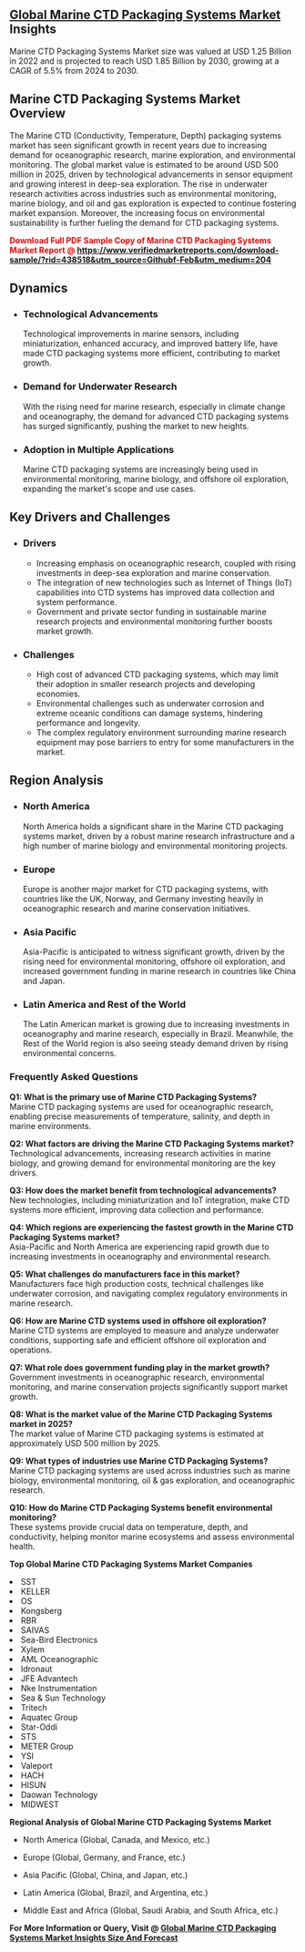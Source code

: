<h2><a href="https://www.verifiedmarketreports.com/download-sample/?rid=438518&amp;utm_source=Githubf&amp;utm_medium=204" target="_blank">Global Marine CTD Packaging Systems Market</a> Insights</h2><p>Marine CTD Packaging Systems Market size was valued at USD 1.25 Billion in 2022 and is projected to reach USD 1.85 Billion by 2030, growing at a CAGR of 5.5% from 2024 to 2030.</p><p><h2>Marine CTD Packaging Systems Market Overview</h2> <p>The Marine CTD (Conductivity, Temperature, Depth) packaging systems market has seen significant growth in recent years due to increasing demand for oceanographic research, marine exploration, and environmental monitoring. The global market value is estimated to be around USD 500 million in 2025, driven by technological advancements in sensor equipment and growing interest in deep-sea exploration. The rise in underwater research activities across industries such as environmental monitoring, marine biology, and oil and gas exploration is expected to continue fostering market expansion. Moreover, the increasing focus on environmental sustainability is further fueling the demand for CTD packaging systems.</p> <p><strong><p><span class=""><span style="color: #ff0000;"><strong>Download Full PDF Sample Copy of Marine CTD Packaging Systems Market Report</strong> @ </span><a href="https://www.verifiedmarketreports.com/download-sample/?rid=438518&amp;utm_source=Githubf-Feb&amp;utm_medium=204" target="_blank">https://www.verifiedmarketreports.com/download-sample/?rid=438518&amp;utm_source=Githubf-Feb&amp;utm_medium=204</a></span></p></strong></p> <h2>Dynamics</h2> <ul> <li><h3>Technological Advancements</h3>Technological improvements in marine sensors, including miniaturization, enhanced accuracy, and improved battery life, have made CTD packaging systems more efficient, contributing to market growth.</li> <li><h3>Demand for Underwater Research</h3>With the rising need for marine research, especially in climate change and oceanography, the demand for advanced CTD packaging systems has surged significantly, pushing the market to new heights.</li> <li><h3>Adoption in Multiple Applications</h3>Marine CTD packaging systems are increasingly being used in environmental monitoring, marine biology, and offshore oil exploration, expanding the market's scope and use cases.</li> </ul> <h2>Key Drivers and Challenges</h2> <ul> <li><h3>Drivers</h3> <ul> <li>Increasing emphasis on oceanographic research, coupled with rising investments in deep-sea exploration and marine conservation.</li> <li>The integration of new technologies such as Internet of Things (IoT) capabilities into CTD systems has improved data collection and system performance.</li> <li>Government and private sector funding in sustainable marine research projects and environmental monitoring further boosts market growth.</li> </ul> </li> <li><h3>Challenges</h3> <ul> <li>High cost of advanced CTD packaging systems, which may limit their adoption in smaller research projects and developing economies.</li> <li>Environmental challenges such as underwater corrosion and extreme oceanic conditions can damage systems, hindering performance and longevity.</li> <li>The complex regulatory environment surrounding marine research equipment may pose barriers to entry for some manufacturers in the market.</li> </ul> </li> </ul> <h2>Region Analysis</h2> <ul> <li><h3>North America</h3>North America holds a significant share in the Marine CTD packaging systems market, driven by a robust marine research infrastructure and a high number of marine biology and environmental monitoring projects.</li> <li><h3>Europe</h3>Europe is another major market for CTD packaging systems, with countries like the UK, Norway, and Germany investing heavily in oceanographic research and marine conservation initiatives.</li> <li><h3>Asia Pacific</h3>Asia-Pacific is anticipated to witness significant growth, driven by the rising need for environmental monitoring, offshore oil exploration, and increased government funding in marine research in countries like China and Japan.</li> <li><h3>Latin America and Rest of the World</h3>The Latin American market is growing due to increasing investments in oceanography and marine research, especially in Brazil. Meanwhile, the Rest of the World region is also seeing steady demand driven by rising environmental concerns.</li> </ul> <h3>Frequently Asked Questions</h3> <p><strong>Q1: What is the primary use of Marine CTD Packaging Systems?</strong><br>Marine CTD packaging systems are used for oceanographic research, enabling precise measurements of temperature, salinity, and depth in marine environments.</p> <p><strong>Q2: What factors are driving the Marine CTD Packaging Systems market?</strong><br>Technological advancements, increasing research activities in marine biology, and growing demand for environmental monitoring are the key drivers.</p> <p><strong>Q3: How does the market benefit from technological advancements?</strong><br>New technologies, including miniaturization and IoT integration, make CTD systems more efficient, improving data collection and performance.</p> <p><strong>Q4: Which regions are experiencing the fastest growth in the Marine CTD Packaging Systems market?</strong><br>Asia-Pacific and North America are experiencing rapid growth due to increasing investments in oceanography and environmental research.</p> <p><strong>Q5: What challenges do manufacturers face in this market?</strong><br>Manufacturers face high production costs, technical challenges like underwater corrosion, and navigating complex regulatory environments in marine research.</p> <p><strong>Q6: How are Marine CTD systems used in offshore oil exploration?</strong><br>Marine CTD systems are employed to measure and analyze underwater conditions, supporting safe and efficient offshore oil exploration and operations.</p> <p><strong>Q7: What role does government funding play in the market growth?</strong><br>Government investments in oceanographic research, environmental monitoring, and marine conservation projects significantly support market growth.</p> <p><strong>Q8: What is the market value of the Marine CTD Packaging Systems market in 2025?</strong><br>The market value of Marine CTD packaging systems is estimated at approximately USD 500 million by 2025.</p> <p><strong>Q9: What types of industries use Marine CTD Packaging Systems?</strong><br>Marine CTD packaging systems are used across industries such as marine biology, environmental monitoring, oil & gas exploration, and oceanographic research.</p> <p><strong>Q10: How do Marine CTD Packaging Systems benefit environmental monitoring?</strong><br>These systems provide crucial data on temperature, depth, and conductivity, helping monitor marine ecosystems and assess environmental health.</p> </p><p><strong>Top Global Marine CTD Packaging Systems Market Companies</strong></p><div data-test-id=""><p><li>SST</li><li> KELLER</li><li> OS</li><li> Kongsberg</li><li> RBR</li><li> SAIVAS</li><li> Sea-Bird Electronics</li><li> Xylem</li><li> AML Oceanographic</li><li> Idronaut</li><li> JFE Advantech</li><li> Nke Instrumentation</li><li> Sea & Sun Technology</li><li> Tritech</li><li> Aquatec Group</li><li> Star-Oddi</li><li> STS</li><li> METER Group</li><li> YSI</li><li> Valeport</li><li> HACH</li><li> HISUN</li><li> Daowan Technology</li><li> MIDWEST</li></p><div><strong>Regional Analysis of&nbsp;Global Marine CTD Packaging Systems Market</strong></div><ul><li dir="ltr"><p dir="ltr">North America&nbsp;(Global, Canada, and Mexico, etc.)</p></li><li dir="ltr"><p dir="ltr">Europe (Global, Germany, and France, etc.)</p></li><li dir="ltr"><p dir="ltr">Asia Pacific&nbsp;(Global, China, and Japan, etc.)</p></li><li dir="ltr"><p dir="ltr">Latin America&nbsp;(Global, Brazil, and Argentina, etc.)</p></li><li dir="ltr">Middle East and Africa&nbsp;(Global, Saudi Arabia, and South Africa, etc.)</li></ul><p><strong>For More Information or Query, Visit @&nbsp;</strong><strong><a href="https://www.verifiedmarketreports.com/product/marine-ctd-packaging-systems-market/?utm_source=Githubf&amp;utm_medium=204" target="_blank">Global Marine CTD Packaging Systems Market Insights Size And Forecast</a></strong></p></div>
